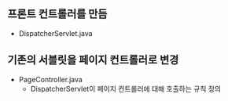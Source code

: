 ## 프론트 컨트롤러를 만듬
- DispatcherServlet.java

## 기존의 서블릿을 페이지 컨트롤러로 변경
- PageController.java
    - DispatcherServlet이 페이지 컨트롤러에 대해 호출하는 규칙 정의